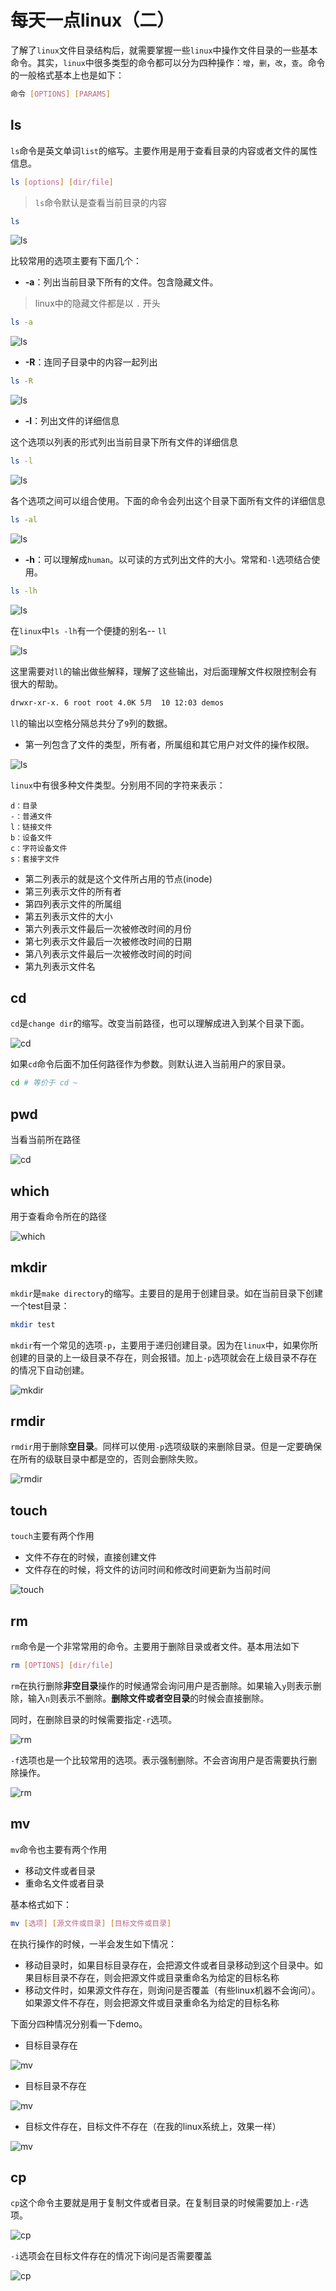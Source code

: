 # 每天一点linux（二）

了解了`linux`文件目录结构后，就需要掌握一些`linux`中操作文件目录的一些基本命令。其实，`linux`中很多类型的命令都可以分为四种操作：`增`，`删`，`改`，`查`。命令的一般格式基本上也是如下：

```bash
命令 [OPTIONS] [PARAMS]
```

## ls

`ls`命令是英文单词`list`的缩写。主要作用是用于查看目录的内容或者文件的属性信息。

```bash
ls [options] [dir/file]
```

> `ls`命令默认是查看当前目录的内容

```bash
ls
```

![ls](/blog/linux-imgs/ls1.png)

比较常用的选项主要有下面几个：

- **-a**：列出当前目录下所有的文件。包含隐藏文件。

> linux中的隐藏文件都是以 `.` 开头

```bash
ls -a
``` 
![ls](/blog/linux-imgs/ls2.png)

- **-R**：连同子目录中的内容一起列出

```bash
ls -R
```

![ls](/blog/linux-imgs/ls3.png)

- **-l**：列出文件的详细信息

这个选项以列表的形式列出当前目录下所有文件的详细信息

```bash
ls -l
```

![ls](/blog/linux-imgs/ls4.png)

各个选项之间可以组合使用。下面的命令会列出这个目录下面所有文件的详细信息

```bash
ls -al
```

![ls](/blog/linux-imgs/ls5.png)

- **-h**：可以理解成`human`。以可读的方式列出文件的大小。常常和`-l`选项结合使用。

```bash
ls -lh
```

![ls](/blog/linux-imgs/ls6.png)

在`linux`中`ls -lh`有一个便捷的别名-- `ll`

![ls](/blog/linux-imgs/ls7.png)

这里需要对`ll`的输出做些解释，理解了这些输出，对后面理解文件权限控制会有很大的帮助。

```bash
drwxr-xr-x. 6 root root 4.0K 5月  10 12:03 demos
```

`ll`的输出以空格分隔总共分了`9`列的数据。

- 第一列包含了文件的类型，所有者，所属组和其它用户对文件的操作权限。

![ls](/blog/linux-imgs/file1.png)

`linux`中有很多种文件类型。分别用不同的字符来表示：

    d：目录
    -：普通文件
    l：链接文件
    b：设备文件
    c：字符设备文件
    s：套接字文件

- 第二列表示的就是这个文件所占用的节点(inode)
- 第三列表示文件的所有者
- 第四列表示文件的所属组
- 第五列表示文件的大小
- 第六列表示文件最后一次被修改时间的月份
- 第七列表示文件最后一次被修改时间的日期
- 第八列表示文件最后一次被修改时间的时间
- 第九列表示文件名

## cd

`cd`是`change dir`的缩写。改变当前路径，也可以理解成进入到某个目录下面。

![cd](/blog/linux-imgs/cd1.png)

如果`cd`命令后面不加任何路径作为参数。则默认进入当前用户的家目录。

```bash
cd # 等价于 cd ~
```

## pwd

当看当前所在路径

![cd](/blog/linux-imgs/cd1.png)

## which

用于查看命令所在的路径

![which](/blog/linux-imgs/which1.png)

## mkdir

`mkdir`是`make directory`的缩写。主要目的是用于创建目录。如在当前目录下创建一个test目录：

```bash
mkdir test
```

`mkdir`有一个常见的选项`-p`，主要用于递归创建目录。因为在`linux`中，如果你所创建的目录的上一级目录不存在，则会报错。加上`-p`选项就会在上级目录不存在的情况下自动创建。

![mkdir](/blog/linux-imgs/mkdir1.png)

## rmdir
`rmdir`用于删除**空目录**。同样可以使用`-p`选项级联的来删除目录。但是一定要确保在所有的级联目录中都是空的，否则会删除失败。

![rmdir](/blog/linux-imgs/rmdir1.png)

## touch
`touch`主要有两个作用

- 文件不存在的时候，直接创建文件
- 文件存在的时候，将文件的访问时间和修改时间更新为当前时间

![touch](/blog/linux-imgs/touch1.png)

## rm
`rm`命令是一个非常常用的命令。主要用于删除目录或者文件。基本用法如下

```bash
rm [OPTIONS] [dir/file]
```

`rm`在执行删除**非空目录**操作的时候通常会询问用户是否删除。如果输入`y`则表示删除，输入`n`则表示不删除。**删除文件或者空目录**的时候会直接删除。

同时，在删除目录的时候需要指定`-r`选项。

![rm](/blog/linux-imgs/rm1.png)

`-f`选项也是一个比较常用的选项。表示强制删除。不会咨询用户是否需要执行删除操作。

![rm](/blog/linux-imgs/rm2.png)

## mv

`mv`命令也主要有两个作用

- 移动文件或者目录
- 重命名文件或者目录

基本格式如下：

```bash
mv [选项] [源文件或目录] [目标文件或目录]
```

在执行操作的时候，一半会发生如下情况：

- 移动目录时，如果目标目录存在，会把源文件或者目录移动到这个目录中。如果目标目录不存在，则会把源文件或目录重命名为给定的目标名称
- 移动文件时，如果源文件存在，则询问是否覆盖（有些linux机器不会询问）。如果源文件不存在，则会把源文件或目录重命名为给定的目标名称

下面分四种情况分别看一下demo。
- 目标目录存在

![mv](/blog/linux-imgs/mv1.png)
- 目标目录不存在

![mv](/blog/linux-imgs/mv2.png)
- 目标文件存在，目标文件不存在（在我的linux系统上，效果一样）

![mv](/blog/linux-imgs/mv4.png)


## cp
`cp`这个命令主要就是用于复制文件或者目录。在复制目录的时候需要加上`-r`选项。

![cp](/blog/linux-imgs/cp1.png)

`-i`选项会在目标文件存在的情况下询问是否需要覆盖

![cp](/blog/linux-imgs/cp2.png)